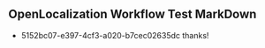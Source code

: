 ## OpenLocalization Workflow Test MarkDown
* 5152bc07-e397-4cf3-a020-b7cec02635dc thanks!

<!--HONumber=Jul16_HO4-->


